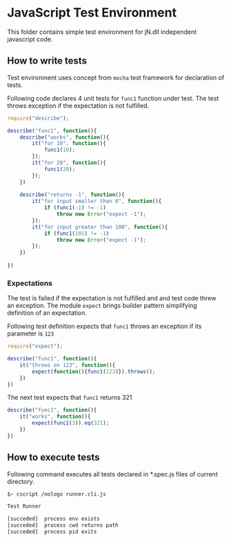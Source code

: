 # JavaScript Test Environment

This folder contains simple test environment for jN.dll independent javascript code.

## How to write tests

Test environment uses concept from `mocha` test framework for declaration
of tests.

Following code declares 4 unit tests for `func1` function under test. The 
test throws exception if the expectation is not fulfilled.

```javascript
require("describe");

describe("func1", function(){
	describe("works", function(){
		it("for 10", function(){
			func1(10);
		});
		it("for 20", function(){
			func1(20);
		});
	})
	
	describe("returns -1", function(){
		it("for input smaller than 0", function(){
			if (func1(-1) != -1)
				throw new Error("expect -1");
		});
		it("for input greater than 100", function(){
			if (func1(101) != -1)
				throw new Error("expect -1");
		});
	})
		
})

```

### Expectations

The test is failed if the expectation is not fulfilled and and test code threw an exception. The module `expect` brings builder pattern simplifying definition of an expectation.

Following test definition expects that `func1` throws an exception if its parameter is `123`
```javascript
require("expect");

describe("func1", function(){
	it("throws on 123", function(){
		expect(function(){func1(123)}).throws();
	})
})
```

The next test expects that `func1` returns 321
```javascript
describe("func1", function(){
	it("works", function(){
		expect(func1(3)).eq(321);
	})
})
```


## How to execute tests

Following command executes all tests declared in *.spec.js files of 
current directory.

```sh
$> cscript /nologo runner.cli.js

Test Runner

[succeded]  process env exists
[succeded]  process cwd returns path
[succeded]  process pid exits
```